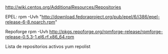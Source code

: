http://wiki.centos.org/AdditionalResources/Repositories

EPEL: 
rpm -Uvh "http://download.fedoraproject.org/pub/epel/6/i386/epel-release-6-8.noarch.rpm"

Repoforge
rpm -Uvh http://pkgs.repoforge.org/rpmforge-release/rpmforge-release-0.5.3-1.el6.rf.x86_64.rpm


Lista de repositorios activos
yum repolist
